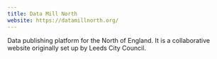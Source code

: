 ```yaml
---
title: Data Mill North
website: https://datamillnorth.org/
---
```


Data publishing platform for the North of England.
It is a collaborative website originally set up by Leeds City Council.
